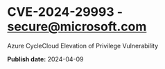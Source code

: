 # CVE-2024-29993 - secure@microsoft.com

Azure CycleCloud Elevation of Privilege Vulnerability

**Publish date:** 2024-04-09
